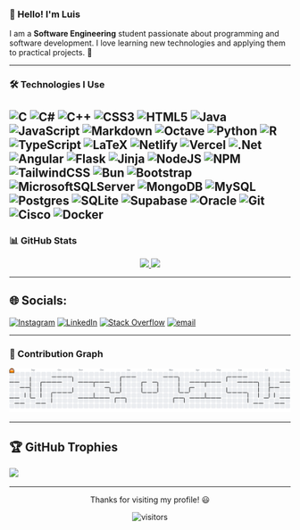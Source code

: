### 👋 Hello! I'm Luis

I am a **Software Engineering** student passionate about programming and software development. I love learning new technologies and applying them to practical projects. 🚀

---

### 🛠️ Technologies I Use

![C](https://img.shields.io/badge/c-%2300599C.svg?style=for-the-badge&logo=c&logoColor=white) ![C#](https://img.shields.io/badge/c%23-%23239120.svg?style=for-the-badge&logo=csharp&logoColor=white) ![C++](https://img.shields.io/badge/c++-%2300599C.svg?style=for-the-badge&logo=c%2B%2B&logoColor=white) ![CSS3](https://img.shields.io/badge/css3-%231572B6.svg?style=for-the-badge&logo=css3&logoColor=white) ![HTML5](https://img.shields.io/badge/html5-%23E34F26.svg?style=for-the-badge&logo=html5&logoColor=white) ![Java](https://img.shields.io/badge/java-%23ED8B00.svg?style=for-the-badge&logo=openjdk&logoColor=white) ![JavaScript](https://img.shields.io/badge/javascript-%23323330.svg?style=for-the-badge&logo=javascript&logoColor=%23F7DF1E) ![Markdown](https://img.shields.io/badge/markdown-%23000000.svg?style=for-the-badge&logo=markdown&logoColor=white) ![Octave](https://img.shields.io/badge/OCTAVE-darkblue?style=for-the-badge&logo=octave&logoColor=fcd683) ![Python](https://img.shields.io/badge/python-3670A0?style=for-the-badge&logo=python&logoColor=ffdd54) ![R](https://img.shields.io/badge/r-%23276DC3.svg?style=for-the-badge&logo=r&logoColor=white) ![TypeScript](https://img.shields.io/badge/typescript-%23007ACC.svg?style=for-the-badge&logo=typescript&logoColor=white) ![LaTeX](https://img.shields.io/badge/latex-%23008080.svg?style=for-the-badge&logo=latex&logoColor=white) ![Netlify](https://img.shields.io/badge/netlify-%23000000.svg?style=for-the-badge&logo=netlify&logoColor=#00C7B7) ![Vercel](https://img.shields.io/badge/vercel-%23000000.svg?style=for-the-badge&logo=vercel&logoColor=white) ![.Net](https://img.shields.io/badge/.NET-5C2D91?style=for-the-badge&logo=.net&logoColor=white) ![Angular](https://img.shields.io/badge/angular-%23DD0031.svg?style=for-the-badge&logo=angular&logoColor=white) ![Flask](https://img.shields.io/badge/flask-%23000.svg?style=for-the-badge&logo=flask&logoColor=white) ![Jinja](https://img.shields.io/badge/jinja-white.svg?style=for-the-badge&logo=jinja&logoColor=black) ![NodeJS](https://img.shields.io/badge/node.js-6DA55F?style=for-the-badge&logo=node.js&logoColor=white) ![NPM](https://img.shields.io/badge/NPM-%23CB3837.svg?style=for-the-badge&logo=npm&logoColor=white) ![TailwindCSS](https://img.shields.io/badge/tailwindcss-%2338B2AC.svg?style=for-the-badge&logo=tailwind-css&logoColor=white) ![Bun](https://img.shields.io/badge/Bun-%23000000.svg?style=for-the-badge&logo=bun&logoColor=white) ![Bootstrap](https://img.shields.io/badge/bootstrap-%238511FA.svg?style=for-the-badge&logo=bootstrap&logoColor=white) ![MicrosoftSQLServer](https://img.shields.io/badge/Microsoft%20SQL%20Server-CC2927?style=for-the-badge&logo=microsoft%20sql%20server&logoColor=white) ![MongoDB](https://img.shields.io/badge/MongoDB-%234ea94b.svg?style=for-the-badge&logo=mongodb&logoColor=white) ![MySQL](https://img.shields.io/badge/mysql-4479A1.svg?style=for-the-badge&logo=mysql&logoColor=white) ![Postgres](https://img.shields.io/badge/postgres-%23316192.svg?style=for-the-badge&logo=postgresql&logoColor=white) ![SQLite](https://img.shields.io/badge/sqlite-%2307405e.svg?style=for-the-badge&logo=sqlite&logoColor=white) ![Supabase](https://img.shields.io/badge/Supabase-3ECF8E?style=for-the-badge&logo=supabase&logoColor=white) ![Oracle](https://img.shields.io/badge/Oracle-F80000?style=for-the-badge&logo=oracle&logoColor=white) ![Git](https://img.shields.io/badge/git-%23F05033.svg?style=for-the-badge&logo=git&logoColor=white) ![Cisco](https://img.shields.io/badge/cisco-%23049fd9.svg?style=for-the-badge&logo=cisco&logoColor=black) ![Docker](https://img.shields.io/badge/docker-%230db7ed.svg?style=for-the-badge&logo=docker&logoColor=white)
---

### 📊 GitHub Stats

<div align="center">
  <a href="https://github.com/luis-sagx">
    <img height="180em" src="https://github-readme-stats.vercel.app/api?username=luis-sagx&show_icons=true&count_private=true&theme=dracula&hide_border=false&hide=stars"/>
  </a>
  <a href="https://github.com/luis-sagx">
    <img height="180em" src="https://github-readme-stats.vercel.app/api/top-langs/?username=luis-sagx&layout=compact&langs_count=6&theme=dracula&hide_border=false"/>
  </a>
</div>

---
## 🌐 Socials:
[![Instagram](https://img.shields.io/badge/Instagram-%23E4405F.svg?logo=Instagram&logoColor=white)](https://instagram.com/luis.sagx) [![LinkedIn](https://img.shields.io/badge/LinkedIn-%230077B5.svg?logo=linkedin&logoColor=white)](https://linkedin.com/in/luis-sagnay-030b8b361) [![Stack Overflow](https://img.shields.io/badge/-Stackoverflow-FE7A16?logo=stack-overflow&logoColor=white)](https://stackoverflow.com/users/30082672) [![email](https://img.shields.io/badge/Email-D14836?logo=gmail&logoColor=white)](mailto:sagnayluis99@gmail.com) 

---

### 👾 Contribution Graph

<picture>
  <source media="(prefers-color-scheme: dark)" srcset="https://raw.githubusercontent.com/luis-sagx/luis-sagx/output/pacman-contribution-graph-dark.svg">
  <source media="(prefers-color-scheme: light)" srcset="https://raw.githubusercontent.com/luis-sagx/luis-sagx/output/pacman-contribution-graph.svg">
  <img alt="pacman contribution graph" src="https://raw.githubusercontent.com/luis-sagx/luis-sagx/output/pacman-contribution-graph.svg">
</picture>

---

## 🏆 GitHub Trophies
![](https://github-profile-trophy.vercel.app/?username=luis-sagx&theme=radical&no-frame=false&no-bg=false&margin-w=4)

---

<p align="center">Thanks for visiting my profile! 😃</p>
<p align="center">
  <img src="https://komarev.com/ghpvc/?username=luis-sagx&style=flat-square&color=blue" alt="visitors"/>
</p>

